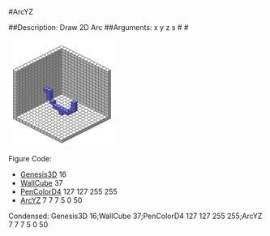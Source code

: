 #ArcYZ

##Description: Draw 2D Arc <x> <y> <z> <radius> <startAngle> <sweepAngle>
##Arguments: x y z s # #

![](ArcYZ-Iso.png)

Figure Code:
- [Genesis3D](Genesis3D.md) 16
- [WallCube](WallCube.md) 37
- [PenColorD4](PenColorD4.md) 127 127 255 255
- [ArcYZ](ArcYZ.md) 7 7 7 5 0 50

Condensed: Genesis3D 16;WallCube 37;PenColorD4 127 127 255 255;ArcYZ 7 7 7 5 0 50

